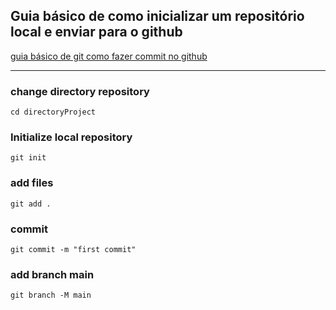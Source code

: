 ## Guia básico de como inicializar um repositório local e enviar para o github

[guia básico de git como fazer commit no github](https://blog.cod3r.com.br/guia-basico-de-git-como-fazer-commit-no-github/)

---

### change directory repository
~~~
cd directoryProject
~~~

### Initialize local repository
~~~
git init
~~~

### add files
~~~
git add .
~~~

### commit 
~~~
git commit -m "first commit"
~~~

### add branch main
~~~
git branch -M main
~~~

